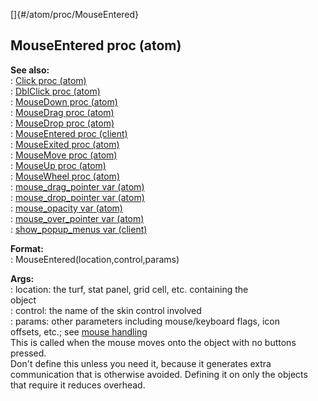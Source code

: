 []{#/atom/proc/MouseEntered}    
## MouseEntered proc (atom)    
**See also:**    
:   [Click proc (atom)](ref/atom/proc/Click)    
:   [DblClick proc (atom)](ref/atom/proc/DblClick)    
:   [MouseDown proc (atom)](ref/atom/proc/MouseDown)    
:   [MouseDrag proc (atom)](ref/atom/proc/MouseDrag)    
:   [MouseDrop proc (atom)](ref/atom/proc/MouseDrop)    
:   [MouseEntered proc (client)](ref/client/proc/MouseEntered)    
:   [MouseExited proc (atom)](ref/atom/proc/MouseExited)    
:   [MouseMove proc (atom)](ref/atom/proc/MouseMove)    
:   [MouseUp proc (atom)](ref/atom/proc/MouseUp)    
:   [MouseWheel proc (atom)](ref/atom/proc/MouseWheel)    
:   [mouse_drag_pointer var (atom)](ref/atom/var/mouse_drag_pointer)    
:   [mouse_drop_pointer var (atom)](ref/atom/var/mouse_drop_pointer)    
:   [mouse_opacity var (atom)](ref/atom/var/mouse_opacity)    
:   [mouse_over_pointer var (atom)](ref/atom/var/mouse_over_pointer)    
:   [show_popup_menus var (client)](ref/client/var/show_popup_menus)    
<!-- -->    
**Format:**    
:   MouseEntered(location,control,params)    
<!-- -->    
**Args:**    
:   location: the turf, stat panel, grid cell, etc. containing the    
    object    
:   control: the name of the skin control involved    
:   params: other parameters including mouse/keyboard flags, icon    
    offsets, etc.; see [mouse handling](ref/DM/mouse)    
This is called when the mouse moves onto the object with no buttons    
pressed.    
Don\'t define this unless you need it, because it generates extra    
communication that is otherwise avoided. Defining it on only the objects    
that require it reduces overhead.  